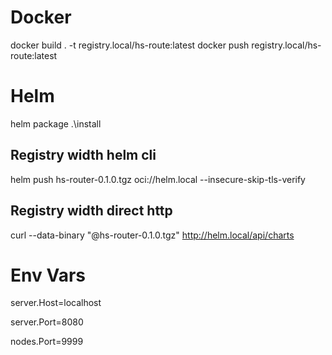# Docker
docker build . -t registry.local/hs-route:latest
docker push registry.local/hs-route:latest

# Helm
helm package .\install

## Registry width helm cli
helm push hs-router-0.1.0.tgz  oci://helm.local --insecure-skip-tls-verify

## Registry width direct http
curl --data-binary "@hs-router-0.1.0.tgz" http://helm.local/api/charts

# Env Vars
server.Host=localhost

server.Port=8080

nodes.Port=9999


 


 
 

